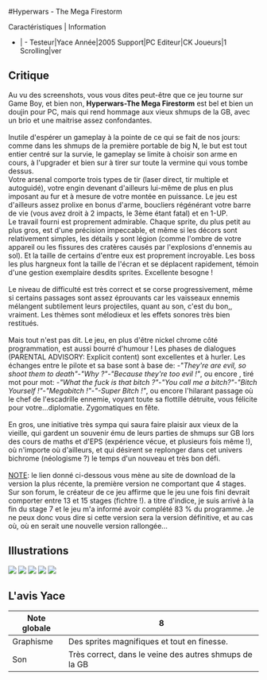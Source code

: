 #Hyperwars - The Mega Firestorm

Caractéristiques | Information
- | -
Testeur|Yace
Année|2005
Support|PC
Editeur|CK
Joueurs|1
Scrolling|ver

## Critique
Au vu des screenshots, vous vous dites peut-être que ce jeu tourne sur Game Boy, et bien non, <b>Hyperwars-The Mega Firestorm</b> est bel et bien un doujin pour PC, mais qui rend hommage aux vieux shmups de la GB, avec un brio et une maitrise assez confondantes.<br/><br/>Inutile d'espérer un gameplay à la pointe de ce qui se fait de nos jours: comme dans les shmups de la première portable de big N, le but est tout entier centré sur la survie, le gameplay se limite à choisir son arme en cours, à l'upgrader et bien sur à tirer sur toute la vermine qui vous tombe dessus. <br/>Votre arsenal comporte trois types de tir (laser direct, tir multiple et autoguidé), votre engin devenant d'ailleurs lui-même de plus en plus imposant au fur et à mesure de votre montée en puissance. Le jeu est d'ailleurs assez prolixe en bonus d'arme, boucliers régénérant votre barre de vie (vous avez droit à 2 impacts, le 3ème étant fatal) et en 1-UP.<br/>Le travail fourni est proprement admirable. Chaque sprite, du plus petit au plus gros, est d'une précision impeccable, et même si les décors sont relativement simples, les détails y sont légion (comme l'ombre de votre appareil ou les fissures des cratères causés par l'explosions d'ennemis au sol). Et la taille de certains d'entre eux est proprement incroyable. Les boss les plus hargneux font la taille de l'écran et se déplacent rapidement, témoin d'une gestion exemplaire desdits sprites. Excellente besogne !<br/><br/>Le niveau de difficulté est très correct et se corse progressivement, même si certains passages sont assez éprouvants car les vaisseaux ennemis mélangent subtilement leurs projectiles, quant au son, c'est du bon,, vraiment. Les thèmes sont mélodieux et les effets sonores très bien restitués. <br/><br/>Mais tout n'est pas dit. Le jeu, en plus d'être nickel chrome côté programmation, est aussi bourré d'humour ! Les phases de dialogues (PARENTAL ADVISORY: Explicit content) sont excellentes et à hurler. Les échanges entre le pilote et sa base sont à base de: <i>-"They're are evil, so shoot them to death"-"Why ?"-"Because they're too evil !"</i>, ou encore , tiré mot pour mot: <i>-"What the fuck is that bitch ?"-"You call me a bitch?"-"Bitch Yourself !"-"Megabitch !"-"-Super Bitch !"</i>, ou encore l'hilarant passage où le chef de l'escadrille ennemie, voyant toute sa flottille détruite, vous félicite pour votre...diplomatie. Zygomatiques en fête.<br/><br/>En gros, une initiative très sympa qui saura faire plaisir aux vieux de la vieille, qui gardent un souvenir ému de leurs parties de shmups sur GB lors des cours de maths et d'EPS (expérience vécue, et plusieurs fois même !), où n'importe où d'ailleurs, et qui désirent se replonger dans cet univers bichrome (néologisme ?) le temps d'un nouveau et très bon défi.<br/><br/><u>NOTE</u>: le lien donné ci-dessous vous mène au site de download de la version la plus récente, la première version ne comportant que 4 stages. Sur son forum, le créateur de ce jeu affirme que le jeu une fois fini devrait comporter entre 13 et 15 stages (fichtre !). a titre d'indice, je suis arrivé à la fin du stage 7 et le jeu m'a informé avoir complété 83 % du programme. Je ne peux donc vous dire si cette version sera la version définitive, et au cas où, où en serait une nouvelle version rallongée...

## Illustrations
![](http://www.shmup.com/images/thumbs/img_fiche_1_1089.gif)
![](http://www.shmup.com/images/thumbs/img_fiche_2_1089.gif)
![](http://www.shmup.com/images/thumbs/img_fiche_3_1089.gif)
![](http://www.shmup.com/images/thumbs/img_fiche_4_1089.gif)
![](http://www.shmup.com/images/thumbs/img_fiche_5_1089.gif)

## L'avis Yace
Note globale|8
-|-
Graphisme|Des sprites magnifiques et tout en finesse.
Son|Très correct, dans le veine des autres shmups de la GB
